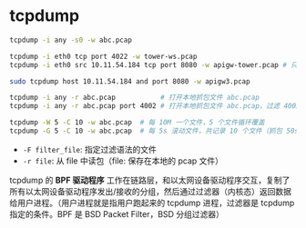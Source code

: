 # tcpdump

```sh
tcpdump -i any -s0 -w abc.pcap

tcpdump -i eth0 tcp port 4022 -w tower-ws.pcap
tcpdump -i eth0 src 10.11.54.184 tcp port 8080 -w apigw-tower.pcap # 只能抓到来源 IP 到目的端口的 tcp 包，看 http 的话没有响应

sudo tcpdump host 10.11.54.184 and port 8080 -w apigw3.pcap

tcpdump -i any -r abc.pcap           # 打开本地抓包文件 abc.pcap
tcpdump -i any -r abc.pcap port 4002 # 打开本地抓包文件 abc.pcap，过滤 4002 端口的包

tcpdump -W 5 -C 10 -w abc.pcap  # 每 10M 一个文件，5 个文件循环覆盖
tcpdump -G 5 -C 10 -w abc.pcap  # 每 5s 滚动文件，共记录 10 个文件（抓包 50s）

```

- `-F filter_file`: 指定过滤语法的文件
- `-r file`: 从 file 中读包（file: 保存在本地的 pcap 文件）


tcpdump 的 **BPF 驱动程序** 工作在链路层，和以太网设备驱动程序交互，复制了所有以太网设备驱动程序发出/接收的分组，然后通过过滤器（内核态）返回数据给用户进程。（用户进程就是指用户跑起来的 tcpdump 进程，过滤器是 tcpdump 指定的条件。BPF 是 BSD Packet Filter，BSD 分组过滤器）
